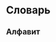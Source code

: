 # Словарь

<!--@include: ./intro.md-->

<script setup>
import { data as dict } from './dictionary.data';
import DIndex from '~/components/Dictionary/DIndex.vue';
</script>

## Алфавит

<DIndex :dict="dict"/>
